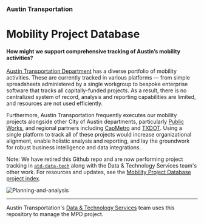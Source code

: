 ### Austin Transportation
# Mobility Project Database

#### How might we support comprehensive tracking of Austin’s mobility activities? 
 
[Austin Transportation Department](http://www.austintexas.gov/department/transportation) has a diverse portfolio of mobility activities. These are currently tracked in various platforms — from simple spreadsheets administered by a single workgroup to bespoke enterprise software that tracks all capitally-funded projects. As a result, there is no centralized system of record, analysis and reporting capabilities are limited, and resources are not used efficiently. 

Furthermore, Austin Transportation frequently executes our mobility projects alongside other City of Austin departments, particularly [Public Works](http://www.austintexas.gov/department/public-works), and regional partners including [CapMetro](https://capmetro.org) and [TXDOT](https://www.txdot.gov/). Using a single platform to track all of these projects would increase organizational alignment, enable holistic analysis and reporting, and lay the groundwork for robust business intelligence and data integrations. 

Note: We have retired this Github repo and are now performing project tracking in [`atd-data-tech`](https://github.com/cityofaustin/atd-data-tech/) along with the Data & Technology Services team's other work. For resources and updates, see the [Mobility Project Database project index](https://github.com/cityofaustin/atd-data-tech/issues/307). 

![Planning-and-analysis](https://user-images.githubusercontent.com/1463708/62583080-58614e80-b874-11e9-850d-2a8bda07c0fc.jpeg)

---
Austin Transportation's [Data & Technology Services](https://transportation.austintexas.io/about/) team uses this repository to manage the MPD project. 
